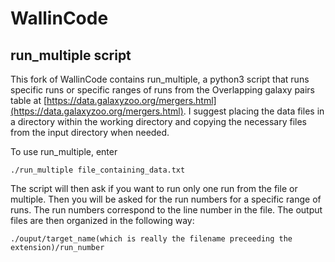 # WallinCode

## run_multiple script
This fork of WallinCode contains run_multiple, a python3 script that runs specific runs or specific ranges of runs from the Overlapping galaxy pairs table at [https://data.galaxyzoo.org/mergers.html](https://data.galaxyzoo.org/mergers.html). I suggest placing the data files in a directory within the working directory and copying the necessary files from the input directory when needed.

To use run_multiple, enter

`./run_multiple file_containing_data.txt`

The script will then ask if you want to run only one run from the file or multiple. Then you will be asked for the run numbers for a specific range of runs. The run numbers correspond to the line number in the file. The output files are then organized in the following way:

`./ouput/target_name(which is really the filename preceeding the extension)/run_number`

